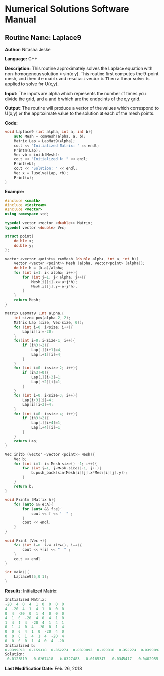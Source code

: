 # Numerical Solutions Software Manual

## **Routine Name:** Laplace9

**Author:** Nitasha Jeske

**Language:** C++

**Description:** This routine approximately solves the Laplace equation with non-homogenous solution = sin(x y). This routine first computes the 9-point mesh, and then the matrix and resultant vector b. Then a linear solver is applied to solve for U(x,y). 

**Input:** The inputs are alpha which represents the number of times you divide the grid, and a and b which are the endpoints of the x,y grid.

**Output:** The routine will produce a vector of the values which correspond to U(x,y) or the approximate value to the solution at each of the mesh points. 

**Code:** 
```C++
void Laplace9 (int alpha, int a, int b){
    auto Mesh = comMesh(alpha, a, b);
    Matrix Lap = LapMat9(alpha);
    cout << "Initialized Matrix: " << endl;
    Printm(Lap);
    Vec vb = initb(Mesh);
    cout << "Initialized b: " << endl;
    Print(vb);
    cout << "Solution: " << endl;
    Vec x = lusolve(Lap, vb);
    Print(x);
}
```

**Example:**
```C++
#include <cmath>
#include <iostream>
#include <vector>
using namespace std;

typedef vector <vector <double>> Matrix;
typedef vector <double> Vec;

struct point{
    double x;
    double y;
};

vector <vector <point>> comMesh (double alpha, int a, int b){
    vector <vector <point>> Mesh (alpha, vector<point> (alpha));
    double h = (b-a)/alpha;
    for (int i=1; i< alpha; i++){
        for (int j=1; j< alpha; j++){
            Mesh[i][j].x=(a+j*h);
            Mesh[i][j].y=(a+j*h);
        }
    }
    return Mesh;
}

Matrix LapMat9 (int alpha){
    int size= pow(alpha-2, 2);
    Matrix Lap (size, Vec(size, 0));
    for (int i=0; i<size; i++){
        Lap[i][i]=-20;
    }
    for(int i=0; i<size-1; i++){
        if (i%3!=2){
            Lap[i][i+1]=4;
            Lap[i+1][i]=4;
        }
    }
    for (int i=0; i<size-2; i++){
        if (i%3!=0){
            Lap[i][i+2]=1;
            Lap[i+2][i]=1;
        }
    }
    for (int i=0; i<size-3; i++){
        Lap[i+3][i]=4;
        Lap[i][i+3]=4;
    }
    for (int i=0; i<size-4; i++){
        if (i%3!=2){
            Lap[i][i+4]=1;
            Lap[i+4][i]=1;
        }
    }
    return Lap;
}

Vec initb (vector <vector <point>> Mesh){
    Vec b;
    for (int i=1; i< Mesh.size() -1; i++){
        for (int j=1; j<Mesh.size()-1; j++){
            b.push_back(sin(Mesh[i][j].x*Mesh[i][j].y));
        }
    }
    return b;
}

void Printm (Matrix A){
    for (auto && e:A){
        for (auto && f:e){
            cout << f << "  " ;
        }
        cout << endl;
    }
}

void Print (Vec v){
    for (int i=0; i<v.size(); i++){
        cout << v[i] << "  " ;
    }
    cout << endl;
}

int main(){
    Laplace9(5,0,1);
}
```

**Results:** 
Initialized Matrix: 
```C++
Initialized Matrix: 
-20  4  0  4  1  0  0  0  0  
4  -20  4  1  4  1  0  0  0  
0  4  -20  0  1  4  0  0  0  
4  1  0  -20  4  0  4  1  0  
1  4  1  4  -20  4  1  4  1  
0  1  4  0  4  -20  0  1  4  
0  0  0  4  1  0  -20  4  0  
0  0  0  1  4  1  4  -20  4  
0  0  0  0  1  4  0  4  -20  
Initialized b: 
0.0399893  0.159318  0.352274  0.0399893  0.159318  0.352274  0.0399893  0.159318  0.352274  
Solution: 
-0.0123819  -0.0267418  -0.0327483  -0.0165347  -0.0345417  -0.0402955  -0.0123819  -0.0267418  -0.0327483  
```

**Last Modification Date:** Feb. 26, 2018
